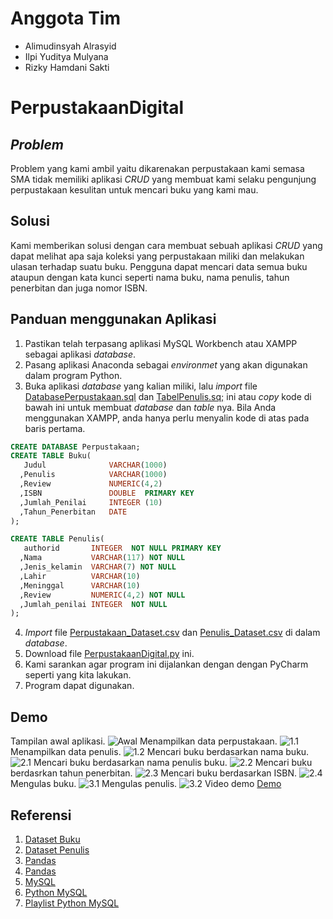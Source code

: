 # Anggota Tim
- Alimudinsyah Alrasyid
- Ilpi Yuditya Mulyana
- Rizky Hamdani Sakti
# PerpustakaanDigital
## *Problem*
Problem yang kami ambil yaitu dikarenakan perpustakaan kami semasa SMA tidak memiliki aplikasi *CRUD* yang membuat kami selaku pengunjung perpustakaan kesulitan untuk mencari buku yang kami mau.
## Solusi
Kami memberikan solusi dengan cara membuat sebuah aplikasi *CRUD* yang dapat melihat apa saja koleksi yang perpustakaan miliki dan melakukan ulasan terhadap suatu buku. Pengguna dapat mencari data semua buku ataupun dengan kata kunci seperti nama buku, nama penulis, tahun penerbitan dan juga nomor ISBN.
## Panduan menggunakan Aplikasi
1. Pastikan telah terpasang aplikasi MySQL Workbench atau XAMPP sebagai aplikasi *database*.
2. Pasang aplikasi Anaconda sebagai *environmet* yang akan digunakan dalam program Python.
3. Buka aplikasi *database* yang kalian miliki, lalu *import* file [DatabasePerpustakaan.sql](https://github.com/Rizkyhamm/PerpustakaanDigital/blob/main/PerpustakaanDigital.sql) dan [TabelPenulis.sq;](https://github.com/Rizkyhamm/PerpustakaanDigital/blob/main/TabelPenulis.sql) ini atau *copy* kode di bawah ini untuk membuat *database* dan *table* nya. Bila Anda menggunakan XAMPP, anda hanya perlu menyalin kode di atas pada baris pertama.
```sql
CREATE DATABASE Perpustakaan;
CREATE TABLE Buku(
   Judul              VARCHAR(1000)
  ,Penulis            VARCHAR(1000)
  ,Review             NUMERIC(4,2)
  ,ISBN               DOUBLE  PRIMARY KEY 
  ,Jumlah_Penilai     INTEGER (10) 
  ,Tahun_Penerbitan   DATE 
);
```
```sql
CREATE TABLE Penulis(
   authorid       INTEGER  NOT NULL PRIMARY KEY 
  ,Nama           VARCHAR(117) NOT NULL
  ,Jenis_kelamin  VARCHAR(7) NOT NULL
  ,Lahir          VARCHAR(10)
  ,Meninggal      VARCHAR(10)
  ,Review         NUMERIC(4,2) NOT NULL
  ,Jumlah_penilai INTEGER  NOT NULL
);
```
4. *Import* file [Perpustakaan_Dataset.csv](https://github.com/Rizkyhamm/PerpustakaanDigital/blob/main/Perpustakaan_Dataset.csv) dan [Penulis_Dataset.csv](https://github.com/Rizkyhamm/PerpustakaanDigital/blob/main/Penulis_Dataset.csv) di dalam *database*.
6. Download file [PerpustakaanDigital.py](https://github.com/Rizkyhamm/PerpustakaanDigital/blob/main/PerpustakaanDigital.py) ini.
7. Kami sarankan agar program ini dijalankan dengan dengan PyCharm seperti yang kita lakukan.
8. Program dapat digunakan.
## Demo
Tampilan awal aplikasi.
![Awal](https://github.com/Rizkyhamm/PerpustakaanDigital/blob/main/0.jpeg)
Menampilkan data perpustakaan.
![1.1](https://github.com/Rizkyhamm/PerpustakaanDigital/blob/main/1.1.jfif)
Menampilkan data penulis.
![1.2](https://github.com/Rizkyhamm/PerpustakaanDigital/blob/main/1.2.jfif)
Mencari buku berdasarkan nama buku.
![2.1](https://github.com/Rizkyhamm/PerpustakaanDigital/blob/main/2.1.jfif)
Mencari buku berdasarkan nama penulis buku.
![2.2](https://github.com/Rizkyhamm/PerpustakaanDigital/blob/main/2.2.jfif)
Mencari buku berdasrkan tahun penerbitan.
![2.3](https://github.com/Rizkyhamm/PerpustakaanDigital/blob/main/2.3.jfif)
Mencari buku berdasarkan ISBN.
![2.4](https://github.com/Rizkyhamm/PerpustakaanDigital/blob/main/2.4.jfif)
Mengulas buku.
![3.1](https://github.com/Rizkyhamm/PerpustakaanDigital/blob/main/3.1.jfif)
Mengulas penulis.
![3.2](https://github.com/Rizkyhamm/PerpustakaanDigital/blob/main/3.2.jfif)
Video demo
[Demo](https://drive.google.com/file/d/1vnv9p7pgMkpBjjyP6bYFI6h0IV_T-3vS/view?usp=sharing)
## Referensi
1. [Dataset Buku](https://www.kaggle.com/datasets/jealousleopard/goodreadsbooks)
2. [Dataset Penulis](https://www.kaggle.com/datasets/choobani/goodread-authors)
3. [Pandas](https://www.codegrepper.com/code-examples/python/pandas+set+max+columns)
4. [Pandas](https://www.youtube.com/watch?v=m1jHkL0qZsI)
5. [MySQL](https://www.youtube.com/watch?v=7S_tz1z_5bA&t=2610s)
6. [Python MySQL](https://www.youtube.com/watch?v=3vsC05rxZ8c&t=4s)
7. [Playlist Python MySQL](https://youtube.com/playlist?list=PLB5jA40tNf3tRMbTpBA0N7lfDZNLZAa9G)
